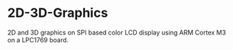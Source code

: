 # 2D-3D-Graphics
2D and 3D graphics on SPI based color LCD display using ARM Cortex M3 on a LPC1769 board.
